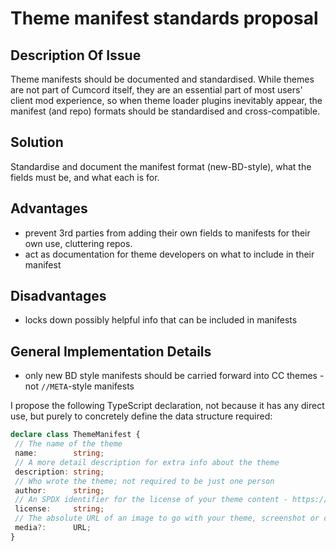 # Theme manifest standards proposal

## Description Of Issue
Theme manifests should be documented and standardised. While themes are not part of Cumcord itself,
they are an essential part of most users' client mod experience,
so when theme loader plugins inevitably appear, the manifest (and repo) formats should be standardised and cross-compatible.

## Solution
Standardise and document the manifest format (new-BD-style), what the fields must be, and what each is for.

## Advantages

 - prevent 3rd parties from adding their own fields to manifests for their own use, cluttering repos.
 - act as documentation for theme developers on what to include in their manifest

## Disadvantages
 - locks down possibly helpful info that can be included in manifests

## General Implementation Details
 - only new BD style manifests should be carried forward into CC themes - not `//META`-style manifests

I propose the following TypeScript declaration, not because it has any direct use,
but purely to concretely define the data structure required:
```ts
declare class ThemeManifest {
 // The name of the theme
 name:        string;
 // A more detail description for extra info about the theme
 description: string;
 // Who wrote the theme; not required to be just one person
 author:      string;
 // An SPDX identifier for the license of your theme content - https://spdx.org/licenses/
 license:     string;
 // The absolute URL of an image to go with your theme, screenshot or otherwise
 media?:      URL;
}
```
